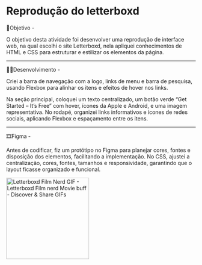 # Reprodução do letterboxd
🎯Objetivo -

O objetivo desta atividade foi desenvolver uma reprodução de interface web, na qual escolhi o site Letterboxd, nela apliquei conhecimentos de HTML e CSS para estruturar e estilizar os elementos da página. 

______________________________________________________

👩‍💻Desenvolvimento - 

Criei a barra de navegação com a logo, links de menu e barra de pesquisa, usando Flexbox para alinhar os itens e efeitos de hover nos links.

Na seção principal, coloquei um texto centralizado, um botão verde “Get Started – It’s Free” com hover, ícones da Apple e Android, e uma imagem representativa. No rodapé, organizei links informativos e ícones de redes sociais, aplicando Flexbox e espaçamento entre os itens.

______________________________________________________

🎞️Figma - 

Antes de codificar, fiz um protótipo no Figma para planejar cores, fontes e disposição dos elementos, facilitando a implementação. No CSS, ajustei a centralização, cores, fontes, tamanhos e responsividade, garantindo que o layout ficasse organizado e funcional.


<img src="https://media.tenor.com/7KgVQj-JmY4AAAAM/carmy-berzatto-letterboxd.gif" jsaction="" class="sFlh5c FyHeAf iPVvYb" style="max-width: 220px; height: 216px; margin: 0px; width: 220px;" alt="Letterboxd Film Nerd GIF - Letterboxd Film nerd Movie buff - Discover &amp;  Share GIFs" jsname="kn3ccd">
